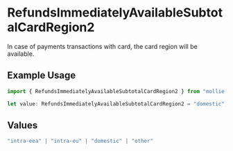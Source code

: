 # RefundsImmediatelyAvailableSubtotalCardRegion2

In case of payments transactions with card, the card region will be available.

## Example Usage

```typescript
import { RefundsImmediatelyAvailableSubtotalCardRegion2 } from "mollie-api-typescript/models/operations";

let value: RefundsImmediatelyAvailableSubtotalCardRegion2 = "domestic";
```

## Values

```typescript
"intra-eea" | "intra-eu" | "domestic" | "other"
```